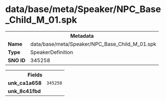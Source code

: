 <h1>data/base/meta/Speaker/NPC_Base_Child_M_01.spk</h1><table><tr><th colspan="100%">Metadata</th></tr><tr><td><b>Name</b></td><td>data/base/meta/Speaker/NPC_Base_Child_M_01.spk</td></tr><tr><td><b>Type</b></td><td>SpeakerDefinition</td></tr><tr><td><b>SNO ID</b></td><td>345258</td></tr></table>

<table><tr><th colspan="100%">Fields</th></tr><tr><td><b>unk_ca1a658</b></td><td><code>345258</code></td></tr><tr><td><b>unk_8c41fbd</b></td><td></td></tr></table>


